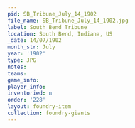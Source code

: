 ```yaml
---
pid: SB_Tribune_July_14_1902
file_name: SB_Tribune_July_14_1902.jpg
label: South Bend Tribune
location: South Bend, Indiana, US
_date: 14/07/1902
month_str: July
year: '1902'
type: JPG
notes: 
teams: 
game_info: 
player_info: 
inventoried: n
order: '228'
layout: foundry-item
collection: foundry-giants
---
```

